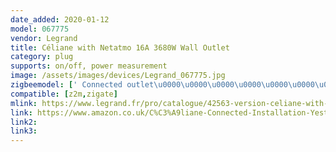 ```yaml
---
date_added: 2020-01-12
model: 067775
vendor: Legrand
title: Céliane with Netatmo 16A 3680W Wall Outlet
category: plug
supports: on/off, power measurement
image: /assets/images/devices/Legrand_067775.jpg
zigbeemodel: [' Connected outlet\u0000\u0000\u0000\u0000\u0000\u0000\u0000\u0000\u0000']
compatible: [z2m,zigate]
mlink: https://www.legrand.fr/pro/catalogue/42563-version-celiane-with-netatmo/prise-de-courant-connectee-celiane-with-netatmo-16a-3680w-connexion-par-bornes-automatiques-titane
link: https://www.amazon.co.uk/C%C3%A9liane-Connected-Installation-Yesterday-LEG67775/dp/B07G9Q6JQP
link2: 
link3: 
---
```

